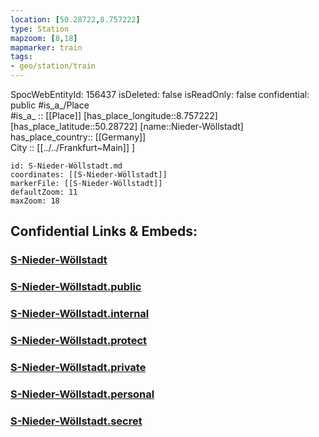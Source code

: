 ```yaml
---
location: [50.28722,8.757222] 
type: Station 
mapzoom: [8,18] 
mapmarker: train 
tags:
- geo/station/train
---
```

SpocWebEntityId: 156437
isDeleted: false
isReadOnly: false
confidential: public
#is_a_/Place  
#is_a_ :: [[Place]] 
[has_place_longitude::8.757222] 
[has_place_latitude::50.28722] 
[name::Nieder-Wöllstadt] 
has_place_country:: [[Germany]]  
City :: [[../../Frankfurt~Main]] ] 


```leaflet
id: S-Nieder-Wöllstadt.md
coordinates: [[S-Nieder-Wöllstadt]] 
markerFile: [[S-Nieder-Wöllstadt]] 
defaultZoom: 11 
maxZoom: 18
```


## Confidential Links & Embeds: 

### [S-Nieder-Wöllstadt](/_Standards/Earth/Continent/Europe/Europe~Central/Germany/Germany~West/Hessen/counties~Hessen/Frankfurt~Main/Stations-FFM~S/S-Nieder-Wöllstadt.md) 

### [S-Nieder-Wöllstadt.public](/_public/Earth/Continent/Europe/Europe~Central/Germany/Germany~West/Hessen/counties~Hessen/Frankfurt~Main/Stations-FFM~S/S-Nieder-Wöllstadt.public.md) 

### [S-Nieder-Wöllstadt.internal](/_internal/Earth/Continent/Europe/Europe~Central/Germany/Germany~West/Hessen/counties~Hessen/Frankfurt~Main/Stations-FFM~S/S-Nieder-Wöllstadt.internal.md) 

### [S-Nieder-Wöllstadt.protect](/_protect/Earth/Continent/Europe/Europe~Central/Germany/Germany~West/Hessen/counties~Hessen/Frankfurt~Main/Stations-FFM~S/S-Nieder-Wöllstadt.protect.md) 

### [S-Nieder-Wöllstadt.private](/_private/Earth/Continent/Europe/Europe~Central/Germany/Germany~West/Hessen/counties~Hessen/Frankfurt~Main/Stations-FFM~S/S-Nieder-Wöllstadt.private.md) 

### [S-Nieder-Wöllstadt.personal](/_personal/Earth/Continent/Europe/Europe~Central/Germany/Germany~West/Hessen/counties~Hessen/Frankfurt~Main/Stations-FFM~S/S-Nieder-Wöllstadt.personal.md) 

### [S-Nieder-Wöllstadt.secret](/_secret/Earth/Continent/Europe/Europe~Central/Germany/Germany~West/Hessen/counties~Hessen/Frankfurt~Main/Stations-FFM~S/S-Nieder-Wöllstadt.secret.md)

